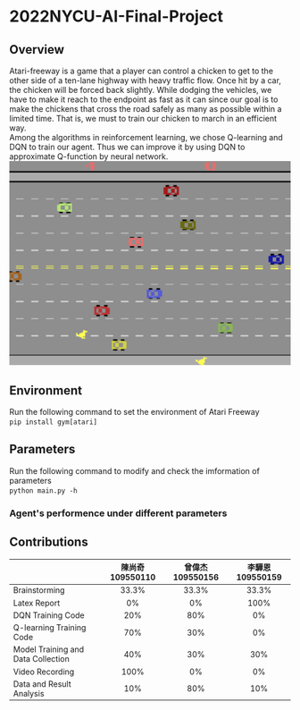 # 2022NYCU-AI-Final-Project
## Overview
  Atari-freeway is a game that a player can control a chicken to get to the other side of a ten-lane highway with heavy traffic flow. Once hit by a car, the chicken will be forced back slightly. While dodging the vehicles, we have to make it reach to the endpoint as fast as it can since our goal is to  make the chickens that cross the road safely as many as possible within a limited time. That is, we must to train our chicken to march in an efficient way.  
Among the algorithms in reinforcement learning, we chose Q-learning and DQN to train our agent. Thus we can improve it by using DQN to approximate Q-function by neural network.  
![image](https://github.com/Willy0921/2022NYCU-AI-Final-Project/blob/main/Freeway%20AI/freeway.png)

## Environment
Run the following command to set the environment of Atari Freeway  
`pip install gym[atari]`  


## Parameters
Run the following command to modify and check the imformation of parameters  
`python main.py -h`

### Agent's performence under different parameters


## Contributions

|         |陳尚奇109550110          | 曾偉杰109550156  |李驊恩109550159  |
| ------------- |:-------------:| :-----:|:-----:|
| Brainstorming        |  33.3%     | 33.3% | 33.3% |
| Latex Report        | 0%      |    0% |100% |
| DQN Training Code      | 20%      |    80% |0% |
| Q-learning Training Code  | 70%     | 30% | 0% |
| Model Training and Data Collection   | 40%      | 30% | 30% |
| Video Recording        | 100%    | 0% | 0% |
| Data and Result Analysis        | 10%      | 80% | 10% |
